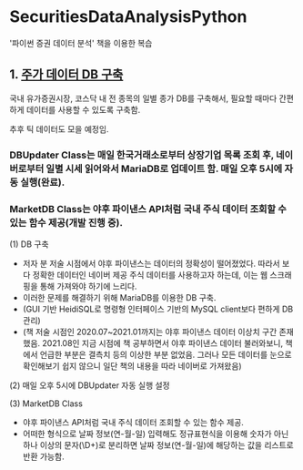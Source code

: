 # SecuritiesDataAnalysisPython
'파이썬 증권 데이터 분석' 책을 이용한 복습


## 1. [주가 데이터 DB 구축](https://github.com/inandout-kr/SecuritiesDataAnalysisPython/tree/main/code/Stock_Price_API/HanStock)

국내 유가증권시장, 코스닥 내 전 종목의 일별 종가 DB를 구축해서, 필요할 때마다 간편하게 데이터를 사용할 수 있도록 구축함.

추후 틱 데이터도 모을 예정임.

### DBUpdater Class는 매일 한국거래소로부터 상장기업 목록 조회 후, 네이버로부터 일별 시세 읽어와서 MariaDB로 업데이트 함. 매일 오후 5시에 자동 실행(완료).

### MarketDB Class는 야후 파이낸스 API처럼 국내 주식 데이터 조회할 수 있는 함수 제공(개발 진행 중).



(1) DB 구축
  * 저자 분 저술 시점에서 야후 파이낸스는 데이터의 정확성이 떨어졌었다. 따라서 보다 정확한 데이터인 네이버 제공 주식 데이터를 사용하고자 하는데, 이는 웹 스크래핑을 통해 가져와야 하기에 느리다.
  * 이러한 문제를 해결하기 위해 MariaDB를 이용한 DB 구축.
  * (GUI 기반 HeidiSQL로 명령형 인터페이스 기반의 MySQL client보다 편하게 DB 관리)
  * (책 저술 시점인 2020.07~2021.01까지는 야후 파이낸스 데이터 이상치 구간 존재했음. 2021.08인 지금 시점에 책 공부하면서 야후 파이낸스 데이터 불러와보니, 책에서 언급한 부분은 결측치 등의 이상한 부분 없었음. 그러나 모든 데이터를 눈으로 확인해보기 쉽지 않으니 일단 책의 내용을 따라 네이버로 가져왔음)


(2) 매일 오후 5시에 DBUpdater 자동 실행 설정


(3) MarketDB Class
 * 야후 파이낸스 API처럼 국내 주식 데이터 조회할 수 있는 함수 제공.
 * 어떠한 형식으로 날짜 정보(연-월-일) 입력해도 정규표현식을 이용해 숫자가 아닌 하나 이상의 문자(\D+)로 분리하면 날짜 정보(연-월-일)에 해당하는 값을 리스트로 반환 가능함.
